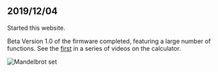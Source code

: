 ## 2019/12/04

Started this website. 

Beta Version 1.0 of the firmware completed, featuring a large number of functions. See the [first](https://www.youtube.com/watch?v=Ev7-7Hwkang) in a series of videos on the calculator. 

![Mandelbrot set](https://live.staticflickr.com/65535/49136352892_b0159df85d_z.jpg)

